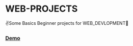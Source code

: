 # WEB-PROJECTS
✌Some Basics Beginner projects for WEB_DEVLOPMENT:beginner:

<h3>
    <a href="https://reverent-volhard-2421f1.netlify.app">
      Demo
    </a>
</h3>

